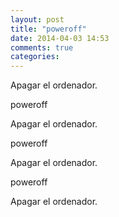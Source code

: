 ```yaml
---
layout: post
title: "poweroff"
date: 2014-04-03 14:53
comments: true
categories: 
---
```

Apagar el ordenador.

poweroff

Apagar el ordenador.

poweroff

Apagar el ordenador.

poweroff

Apagar el ordenador.

